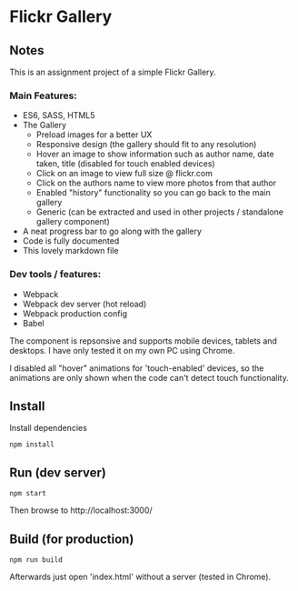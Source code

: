 # Flickr Gallery

## Notes

This is an assignment project of a simple Flickr Gallery.

### Main Features:

* ES6, SASS, HTML5
* The Gallery
    * Preload images for a better UX
    * Responsive design (the gallery should fit to any resolution)
    * Hover an image to show information such as author name, date taken, title (disabled for touch enabled devices)
    * Click on an image to view full size @ flickr.com
    * Click on the authors name to view more photos from that author
    * Enabled "history" functionality so you can go back to the main gallery
    * Generic (can be extracted and used in other projects / standalone gallery component)
* A neat progress bar to go along with the gallery
* Code is fully documented
* This lovely markdown file

### Dev tools / features:
* Webpack
* Webpack dev server (hot reload)
* Webpack production config
* Babel

The component is repsonsive and supports mobile devices, tablets and desktops.
I have only tested it on my own PC using Chrome.

I disabled all "hover" animations for 'touch-enabled' devices, so the animations are only shown when the code can't detect touch functionality.

## Install

Install dependencies
```
npm install
```

## Run (dev server)
```
npm start
```
Then browse to http://localhost:3000/

## Build (for production)
```
npm run build
```
Afterwards just open 'index.html' without a server (tested in Chrome).
